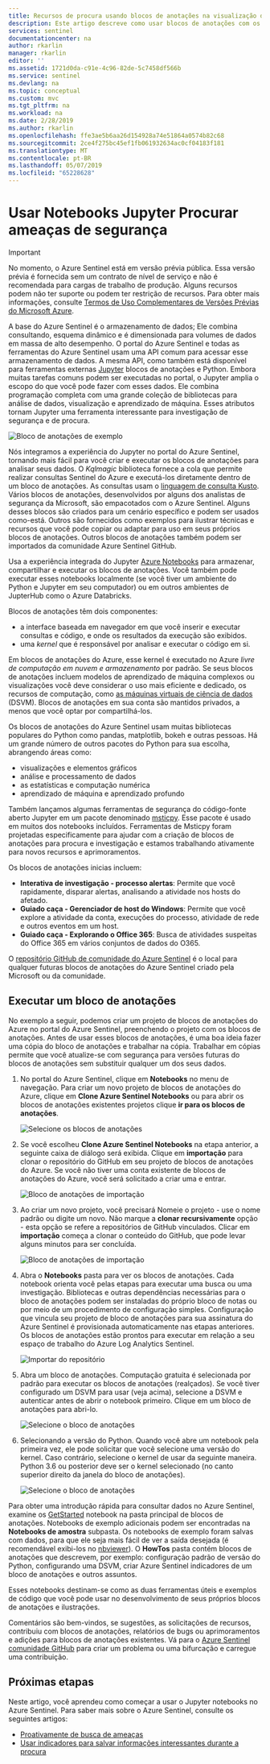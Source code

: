 ```yaml
---
title: Recursos de procura usando blocos de anotações na visualização do Azure Sentinel | Microsoft Docs
description: Este artigo descreve como usar blocos de anotações com os recursos de procura Sentinel do Azure.
services: sentinel
documentationcenter: na
author: rkarlin
manager: rkarlin
editor: ''
ms.assetid: 1721d0da-c91e-4c96-82de-5c7458df566b
ms.service: sentinel
ms.devlang: na
ms.topic: conceptual
ms.custom: mvc
ms.tgt_pltfrm: na
ms.workload: na
ms.date: 2/28/2019
ms.author: rkarlin
ms.openlocfilehash: ffe3ae5b6aa26d154928a74e51864a0574b82c68
ms.sourcegitcommit: 2ce4f275bc45ef1fb061932634ac0cf04183f181
ms.translationtype: MT
ms.contentlocale: pt-BR
ms.lasthandoff: 05/07/2019
ms.locfileid: "65228628"
---
```

# <a name="use-jupyter-notebooks-to-hunt-for-security-threats"></a>Usar Notebooks Jupyter Procurar ameaças de segurança

> [!IMPORTANT]
> No momento, o Azure Sentinel está em versão prévia pública.
> Essa versão prévia é fornecida sem um contrato de nível de serviço e não é recomendada para cargas de trabalho de produção. Alguns recursos podem não ter suporte ou podem ter restrição de recursos.
> Para obter mais informações, consulte [Termos de Uso Complementares de Versões Prévias do Microsoft Azure](https://azure.microsoft.com/support/legal/preview-supplemental-terms/).

A base do Azure Sentinel é o armazenamento de dados; Ele combina consultando, esquema dinâmico e é dimensionada para volumes de dados em massa de alto desempenho. O portal do Azure Sentinel e todas as ferramentas do Azure Sentinel usam uma API comum para acessar esse armazenamento de dados. A mesma API, como também está disponível para ferramentas externas [Jupyter](https://jupyter.org/) blocos de anotações e Python. Embora muitas tarefas comuns podem ser executadas no portal, o Jupyter amplia o escopo do que você pode fazer com esses dados. Ele combina programação completa com uma grande coleção de bibliotecas para análise de dados, visualização e aprendizado de máquina. Esses atributos tornam Jupyter uma ferramenta interessante para investigação de segurança e de procura.

![Bloco de anotações de exemplo](./media/notebooks/sentinel-nb-mapandtimeline.png)

Nós integramos a experiência do Jupyter no portal do Azure Sentinel, tornando mais fácil para você criar e executar os blocos de anotações para analisar seus dados. O *Kqlmagic* biblioteca fornece a cola que permite realizar consultas Sentinel do Azure e executá-los diretamente dentro de um bloco de anotações. As consultas usam o [linguagem de consulta Kusto](https://kusto.azurewebsites.net/docs/query/index.html). Vários blocos de anotações, desenvolvidos por alguns dos analistas de segurança da Microsoft, são empacotados com o Azure Sentinel. Alguns desses blocos são criados para um cenário específico e podem ser usados como-está. Outros são fornecidos como exemplos para ilustrar técnicas e recursos que você pode copiar ou adaptar para uso em seus próprios blocos de anotações. Outros blocos de anotações também podem ser importados da comunidade Azure Sentinel GitHub.

Usa a experiência integrada do Jupyter [Azure Notebooks](https://notebooks.azure.com/) para armazenar, compartilhar e executar os blocos de anotações. Você também pode executar esses notebooks localmente (se você tiver um ambiente do Python e Jupyter em seu computador) ou em outros ambientes de JupterHub como o Azure Databricks.

Blocos de anotações têm dois componentes:

- a interface baseada em navegador em que você inserir e executar consultas e código, e onde os resultados da execução são exibidos.
- uma *kernel* que é responsável por analisar e executar o código em si. 

Em blocos de anotações do Azure, esse kernel é executado no Azure *livre de computação em nuvem e armazenamento* por padrão. Se seus blocos de anotações incluem modelos de aprendizado de máquina complexos ou visualizações você deve considerar o uso mais eficiente e dedicado, os recursos de computação, como [as máquinas virtuais de ciência de dados](https://azure.microsoft.com/services/virtual-machines/data-science-virtual-machines/) (DSVM). Blocos de anotações em sua conta são mantidos privados, a menos que você optar por compartilhá-los.

Os blocos de anotações do Azure Sentinel usam muitas bibliotecas populares do Python como pandas, matplotlib, bokeh e outras pessoas. Há um grande número de outros pacotes do Python para sua escolha, abrangendo áreas como:

- visualizações e elementos gráficos
- análise e processamento de dados
- as estatísticas e computação numérica
- aprendizado de máquina e aprendizado profundo

Também lançamos algumas ferramentas de segurança do código-fonte aberto Jupyter em um pacote denominado [msticpy](https://github.com/Microsoft/msticpy/). Esse pacote é usado em muitos dos notebooks incluídos. Ferramentas de Msticpy foram projetadas especificamente para ajudar com a criação de blocos de anotações para procura e investigação e estamos trabalhando ativamente para novos recursos e aprimoramentos.

Os blocos de anotações inicias incluem:

- **Interativa de investigação - processo alertas**: Permite que você rapidamente, disparar alertas, analisando a atividade nos hosts do afetado.
- **Guiado caça - Gerenciador de host do Windows**: Permite que você explore a atividade da conta, execuções do processo, atividade de rede e outros eventos em um host.  
- **Guiado caça - Explorando o Office 365**: Busca de atividades suspeitas do Office 365 em vários conjuntos de dados do O365.

O [repositório GitHub de comunidade do Azure Sentinel](https://github.com/Azure/Azure-Sentinel) é o local para qualquer futuras blocos de anotações do Azure Sentinel criado pela Microsoft ou da comunidade.

## <a name="run-a-notebook"></a>Executar um bloco de anotações

No exemplo a seguir, podemos criar um projeto de blocos de anotações do Azure no portal do Azure Sentinel, preenchendo o projeto com os blocos de anotações. Antes de usar esses blocos de anotações, é uma boa ideia fazer uma cópia do bloco de anotações e trabalhar na cópia. Trabalhar em cópias permite que você atualize-se com segurança para versões futuras do blocos de anotações sem substituir qualquer um dos seus dados.

1. No portal do Azure Sentinel, clique em **Notebooks** no menu de navegação. Para criar um novo projeto de blocos de anotações do Azure, clique em **Clone Azure Sentinel Notebooks** ou para abrir os blocos de anotações existentes projetos clique **ir para os blocos de anotações**.
  
   ![Selecione os blocos de anotações](./media/notebooks/sentinel-az-notebooks-home.png)

2. Se você escolheu **Clone Azure Sentinel Notebooks** na etapa anterior, a seguinte caixa de diálogo será exibida. Clique em **importação** para clonar o repositório do GitHub em seu projeto de blocos de anotações do Azure. Se você não tiver uma conta existente de blocos de anotações do Azure, você será solicitado a criar uma e entrar.

   ![Bloco de anotações de importação](./media/notebooks/sentinel-nb-signin-and-clone.png)

3. Ao criar um novo projeto, você precisará Nomeie o projeto - use o nome padrão ou digite um novo. Não marque a **clonar recursivamente** opção - esta opção se refere a repositórios de GitHub vinculados. Clicar em **importação** começa a clonar o conteúdo do GitHub, que pode levar alguns minutos para ser concluída.

   ![Bloco de anotações de importação](./media/notebooks/sentinel-create-nb-project.png)

4. Abra o **Notebooks** pasta para ver os blocos de anotações. Cada notebook orienta você pelas etapas para executar uma busca ou uma investigação. Bibliotecas e outras dependências necessárias para o bloco de anotações podem ser instaladas do próprio bloco de notas ou por meio de um procedimento de configuração simples. Configuração que vincula seu projeto de bloco de anotações para sua assinatura do Azure Sentinel é provisionada automaticamente nas etapas anteriores. Os blocos de anotações estão prontos para executar em relação a seu espaço de trabalho do Azure Log Analytics Sentinel.

   ![Importar do repositório](./media/notebooks/sentinel-open-notebook1.png)

5. Abra um bloco de anotações. Computação gratuita é selecionada por padrão para executar os blocos de anotações (realçados). Se você tiver configurado um DSVM para usar (veja acima), selecione a DSVM e autenticar antes de abrir o notebook primeiro. Clique em um bloco de anotações para abri-lo.

   ![Selecione o bloco de anotações](./media/notebooks/sentinel-open-notebook2.png)

6. Selecionando a versão do Python. Quando você abre um notebook pela primeira vez, ele pode solicitar que você selecione uma versão do kernel. Caso contrário, selecione o kernel de usar da seguinte maneira. Python 3.6 ou posterior deve ser o kernel selecionado (no canto superior direito da janela do bloco de anotações).

   ![Selecione o bloco de anotações](./media/notebooks/sentinel-select-kernel.png)

Para obter uma introdução rápida para consultar dados no Azure Sentinel, examine os [GetStarted](https://github.com/Azure/Azure-Sentinel/blob/master/Notebooks/Get%20Started.ipynb) notebook na pasta principal de blocos de anotações. Notebooks de exemplo adicionais podem ser encontradas na **Notebooks de amostra** subpasta. Os notebooks de exemplo foram salvas com dados, para que ele seja mais fácil de ver a saída desejada (é recomendável exibi-los no [nbviewer](https://nbviewer.jupyter.org/)). O **HowTos** pasta contém blocos de anotações que descrevem, por exemplo: configuração padrão de versão do Python, configurando uma DSVM, criar Azure Sentinel indicadores de um bloco de anotações e outros assuntos.

Esses notebooks destinam-se como as duas ferramentas úteis e exemplos de código que você pode usar no desenvolvimento de seus próprios blocos de anotações e ilustrações.

Comentários são bem-vindos, se sugestões, as solicitações de recursos, contribuiu com blocos de anotações, relatórios de bugs ou aprimoramentos e adições para blocos de anotações existentes. Vá para o [Azure Sentinel comunidade GitHub](https://github.com/Azure/Azure-Sentinel) para criar um problema ou uma bifurcação e carregue uma contribuição.

## <a name="next-steps"></a>Próximas etapas

Neste artigo, você aprendeu como começar a usar o Jupyter notebooks no Azure Sentinel. Para saber mais sobre o Azure Sentinel, consulte os seguintes artigos:

- [Proativamente de busca de ameaças](hunting.md)
- [Usar indicadores para salvar informações interessantes durante a procura](bookmarks.md)